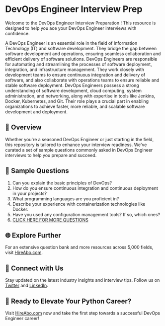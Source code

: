 # DevOps Engineer Interview Prep

Welcome to the DevOps Engineer Interview Preparation ! This resource is designed to help you ace your DevOps Engineer interviews with confidence.

A DevOps Engineer is an essential role in the field of Information Technology (IT) and software development. They bridge the gap between software development and operations, ensuring seamless collaboration and efficient delivery of software solutions. DevOps Engineers are responsible for automating and streamlining the processes of software deployment, integration, and infrastructure management. They work closely with development teams to ensure continuous integration and delivery of software, and also collaborate with operations teams to ensure reliable and stable software deployment. DevOps Engineers possess a strong understanding of software development, cloud computing, system administration, and networking, along with expertise in tools like Jenkins, Docker, Kubernetes, and Git. Their role plays a crucial part in enabling organizations to achieve faster, more reliable, and scalable software development and deployment.

## 🚀 Overview

Whether you're a seasoned DevOps Engineer or just starting in the field, this repository is tailored to enhance your interview readiness. We've curated a set of sample questions commonly asked in DevOps Engineer interviews to help you prepare and succeed.

## 📝 Sample Questions

1. Can you explain the basic principles of DevOps?
2. How do you ensure continuous integration and continuous deployment in your projects?
3. What programming languages are you proficient in?
4. Describe your experience with containerization technologies like Docker.
5. Have you used any configuration management tools? If so, which ones?
6. [CLICK HERE FOR MORE QUESTIONS](https://hireabo.com/job/0_0_11/DevOps%20Engineer)

## 🌐 Explore Further

For an extensive question bank and more resources across 5,000 fields, visit [HireAbo.com](https://www.hireabo.com).

## 📱 Connect with Us

Stay updated on the latest industry insights and interview tips. Follow us on [Twitter](https://twitter.com/hireabo) and [LinkedIn](https://www.linkedin.com/in/hire-abo-3609972a8/).

## 🚀 Ready to Elevate Your Python Career?

Visit [HireAbo.com](https://www.hireabo.com) now and take the first step towards a successful DevOps Engineer career!